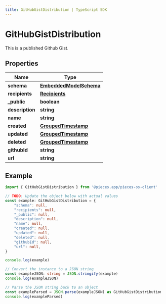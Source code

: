 ```yaml
---
title: GitHubGistDistribution | TypeScript SDK
---
```



# GitHubGistDistribution

This is a published Github Gist.

## Properties

Name | Type
------------ | -------------
**schema** | [**EmbeddedModelSchema**](EmbeddedModelSchema)
**recipients** | [**Recipients**](Recipients)
**_public** | **boolean**
**description** | **string**
**name** | **string**
**created** | [**GroupedTimestamp**](GroupedTimestamp)
**updated** | [**GroupedTimestamp**](GroupedTimestamp)
**deleted** | [**GroupedTimestamp**](GroupedTimestamp)
**githubId** | **string**
**url** | **string**

## Example

```typescript
import { GitHubGistDistribution } from '@pieces.app/pieces-os-client'

// TODO: Update the object below with actual values
const example: GitHubGistDistribution = {
    "schema": null,
    "recipients": null,
    "_public": null,
    "description": null,
    "name": null,
    "created": null,
    "updated": null,
    "deleted": null,
    "githubId": null,
    "url": null,
}

console.log(example)

// Convert the instance to a JSON string
const exampleJSON: string = JSON.stringify(example)
console.log(exampleJSON)

// Parse the JSON string back to an object
const exampleParsed = JSON.parse(exampleJSON) as GitHubGistDistribution
console.log(exampleParsed)
```



